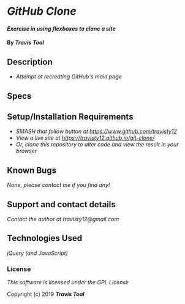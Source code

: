 # _GitHub Clone_

#### _Exercise in using flexboxes to clone a site_

#### By _**Travis Toal**_

## Description

* _Attempt at recreating GitHub's main page_

## Specs





## Setup/Installation Requirements

* _SMASH that follow button at https://www.github.com/travisty12_
* _View a live site at https://travisty12.github.io/git-clone/_
* _Or, clone this repository to alter code and view the result in your browser_

## Known Bugs

_None, please contact me if you find any!_

## Support and contact details

_Contact the author at travisty12@gmail.com_


## Technologies Used

_jQuery (and JavaScript)_

### License

*This software is licensed under the GPL License*

Copyright (c) 2019 **_Travis Toal_**
